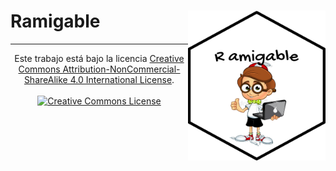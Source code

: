 # Ramigable <img src="https://github.com/Leo4Luffy/Un_curso_amigable_sobre_R/blob/master/images/imagen_curso.png" align="right" width="220" height="240" />

<hr>

<section style="text-align: center;">Este trabajo está bajo la licencia <a rel="license" href="http://creativecommons.org/licenses/by-nc-sa/4.0/">Creative Commons Attribution-NonCommercial-ShareAlike 4.0 International License</a>.</section>

<br>

<section style="text-align: center;"><a rel="license" href="http://creativecommons.org/licenses/by-nc-sa/4.0/"><img alt="Creative Commons License" style="border-width:0" src="https://i.creativecommons.org/l/by-nc-sa/4.0/88x31.png" /></a><br/></section>
